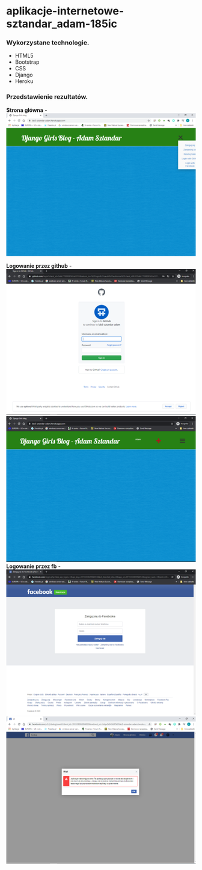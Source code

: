 # aplikacje-internetowe-sztandar_adam-185ic

### Wykorzystane technologie.
* HTML5
* Bootstrap
* CSS
* Django
* Heroku

### Przedstawienie rezultatów.
__Strona główna__ -
![Strona Główna](md_img/1.png)

__Logowanie przez github__ - 
![](md_img/2.png)
![](md_img/3.png)
__Logowanie przez fb__ - 
![](md_img/4.png)
![](md_img/5.png)


